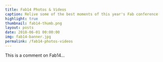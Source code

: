 ```yaml
---
title: Fab14 Photos & Videos
caption: Relive some of the best moments of this year's Fab conference!
highlight: true
thumbnail: fab14-thumb.png
layout: posts
date: 2018-06-01 00:00:00
img: fab14-banner.jpg
permalink: /fab14-photos-videos
---
```


This is a comment on Fab14…